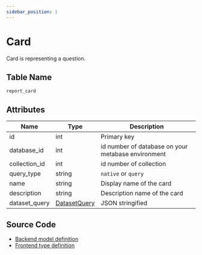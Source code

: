 ```yaml
---
sidebar_position: 1
---
```


# Card

Card is representing a question.

## Table Name

`report_card`

## Attributes

Name|Type|Description
--|--|--
id | int | Primary key
database_id | int | id number of database on your metabase environment
collection_id | int | id number of collection
query_type | string | `native` or `query`
name | string | Display name of the card
description | string | Description name of the card
dataset_query | [DatasetQuery](/data-structures/dataset-query) | JSON stringified

## Source Code

- [Backend model definition](https://github.com/metabase/metabase/blob/master/src/metabase/models/card.clj)
- [Frontend type definition](https://github.com/metabase/metabase/blob/v0.38.3/frontend/src/metabase-types/types/Card.js)
